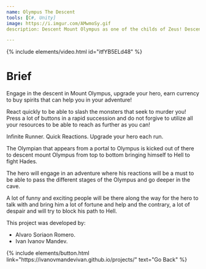 ```yaml
---
name: Olympus The Descent
tools: [C#, Unity]
image: https://i.imgur.com/AMwmoSy.gif
description: Descent Mount Olympus as one of the childs of Zeus! Descent to HELL and try to beat HADES in a dynamic and never forgiving adventure!

---
```


{% include elements/video.html id="itfYB5ELd48" %}

# Brief

Engage in the descent in Mount Olympus, upgrade your hero, earn currency to buy spirits that can help you in your adventure!

React quickly to be able to slash the monsters that seek to murder you! Press a lot of buttons in a rapid succession and do not forgive to utilize all your resources to be able to reach as further as you can!

Infinite Runner.
Quick Reactions.
Upgrade your hero each run.

The Olympian that appears from a portal to Olympus is kicked out of there to descent mount Olympus from top to bottom bringing himself to Hell to fight Hades.

The hero will engage in an adventure where his reactions will be a must to be able to pass the different stages of the Olympus and go deeper in the cave.

A lot of funny and exciting people will be there along the way for the hero to talk with and bring him a lot of fortune and help and the contrary, a lot of despair and will try to block his path to Hell.

This project was developed by:

- Alvaro Soriaon Romero.
- Ivan Ivanov Mandev.

<p class="text-center">
{% include elements/button.html link="https://ivanovmandevivan.github.io/projects/" text="Go Back" %}
</p>